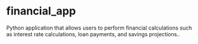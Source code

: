 # financial_app
 Python application that allows users to perform  financial calculations such as interest rate calculations, loan payments, and savings projections..
